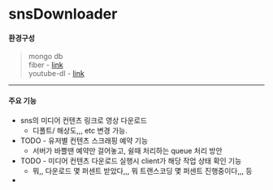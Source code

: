 # snsDownloader

#### 환경구성
> mongo db <br>
> fiber - [link](https://github.com/gofiber/fiber) <br>
> youtube-dl - [link](https://github.com/ytdl-org/youtube-dl) <br>
<hr/>

#### 주요 기능
* sns의 미디어 컨텐츠 링크로 영상 다운로드
	* 디폴트/ 해상도,,, etc 변경 가능.
* TODO - 유저별 컨텐츠 스크래핑 예약 기능
	* 서버가 바쁠땐 예약만 걸어놓고, 쉴때 처리하는 queue 처리 방안
* TODO - 미디어 컨텐츠 다운로드 실행시 client가 해당 작업 상태 확인 기능
	* 뭐,, 다운로드 몇 퍼센트 받았다,,, 뭐 트랜스코딩 몇 퍼센트 진행중이다,,, 등
* 

